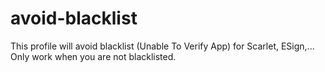 # avoid-blacklist
This profile will avoid blacklist (Unable To Verify App) for Scarlet, ESign,...
Only work when you are not blacklisted.
